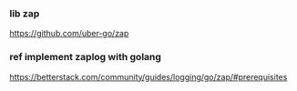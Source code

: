 ### lib zap
https://github.com/uber-go/zap

### ref implement zaplog with golang
https://betterstack.com/community/guides/logging/go/zap/#prerequisites